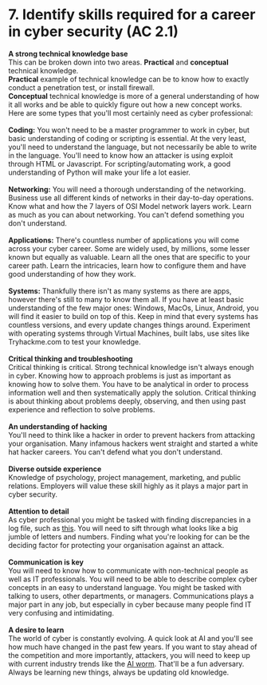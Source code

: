 # 7. Identify skills required for a career in cyber security (AC 2.1)

**A strong technical knowledge base**\
This can be broken down into two areas. **Practical** and **conceptual** technical knowledge.\
**Practical** example of technical knowledge can be to know how to exactly conduct a penetration test, or install firewall. \
**Conceptual** technical knowledge is more of a general understanding of how it all works and be able to quickly figure out how a new concept works.\
Here are some types that you'll most certainly need as cyber professional:\
\
**Coding:** You won't need to be a master programmer to work in cyber, but basic understanding of coding or scripting is essential. At the very least, you'll need to understand the language, but not necessarily be able to write in the language. You'll need to know how an attacker is using exploit through HTML or Javascript. For scripting/automating work, a good understanding of Python will make your life a lot easier.\
\
**Networking:** You will need a thorough understanding of the networking. Business use all different kinds of networks in their day-to-day operations. Know what and how the 7 layers of OSI Model network layers work. Learn as much as you can about networking. You can't defend something you don't understand.\
\
**Applications:** There's countless number of applications you will come across your cyber career. Some are widely used, by millions, some lesser known but equally as valuable. Learn all the ones that are specific to your career path. Learn the intricacies, learn how to configure them and have good understanding of how they work.\
\
**Systems:** Thankfully there isn't as many systems as there are apps, however there's still to many to know them all. If you have at least basic understanding of the few major ones: Windows, MacOs, Linux, Android, you will find it easier to build on top of this. Keep in mind that every systems has countless versions, and every update changes things around. Experiment with operating systems through Virtual Machines, built labs, use sites like Tryhackme.com to test your knowledge.\
\
**Critical thinking and troubleshooting**\
Critical thinking is critical. Strong technical knowledge isn't always enough in cyber. Knowing how to approach problems is just as important as knowing how to solve them. You have to be analytical in order to process information well and then systematically apply the solution. Critical thinking is about thinking about problems deeply, observing,  and then using past experience and reflection to solve problems.\
\
**An understanding of hacking**\
You'll need to think like a hacker in order to prevent hackers from attacking your organisation. Many infamous hackers went straight and started a white hat hacker careers. You can't defend what you don't understand.\
\
**Diverse outside experience**\
Knowledge of psychology, project management, marketing, and public relations. Employers will value these skill highly as it plays a major part in cyber security. \
\
**Attention to detail**\
As cyber professional you might be tasked with finding discrepancies in a log file, such as [this](https://upload.wikimedia.org/wikipedia/commons/c/cf/Wireshark_3.6_screenshot.png). You will need to sift through what looks like a big jumble of letters and numbers. Finding what you're looking for can be the deciding factor for protecting your organisation against an attack.\
\
**Communication is key**\
You will need to know how to communicate with non-technical people as well as IT professionals. You will need to be able to describe complex cyber concepts in an easy to understand language. You might be tasked with talking to users, other departments, or managers. Communications plays a major part in any job, but especially in cyber because many people find IT very confusing and intimidating.\
\
**A desire to learn**\
The world of cyber is constantly evolving. A quick look at AI and you'll see how much have changed in the past few years. If you want to stay ahead of the competition and more importantly, attackers, you will need to keep up with current industry trends like the [AI worm](https://www.paloaltonetworks.co.uk/cyberpedia/ai-worm). That'll be a fun adversary. Always be learning new things, always be updating old knowledge.

